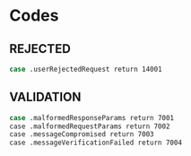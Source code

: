 # Codes

## REJECTED

```sh
case .userRejectedRequest return 14001
```

## VALIDATION

```sh
case .malformedResponseParams return 7001
case .malformedRequestParams return 7002
case .messageCompromised return 7003
case .messageVerificationFailed return 7004
```
